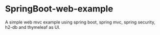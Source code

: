 # SpringBoot-web-example
A simple web mvc example using spring boot, spring mvc, spring security, h2-db and thymeleaf as UI.
